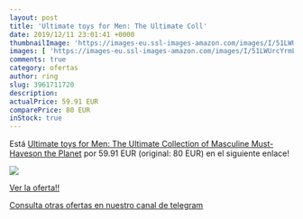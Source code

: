 ```yaml
---
layout: post
title: 'Ultimate toys for Men: The Ultimate Coll'
date: 2019/12/11 23:01:41 +0000
thumbnailImage: 'https://images-eu.ssl-images-amazon.com/images/I/51LWUrcYrmL._SL200_.jpg'
images: [ 'https://images-eu.ssl-images-amazon.com/images/I/51LWUrcYrmL._SL200_.jpg' ]
comments: true
category: ofertas
author: ring
slug: 3961711720
description:
actualPrice: 59.91 EUR
comparePrice: 80 EUR
inStock: true
---
```


Está [Ultimate toys for Men: The Ultimate Collection of Masculine Must-Haveson the Planet](https://www.amazon.com/dp/3961711720/?tag=redken08-20) por 59.91 EUR (original: 80 EUR) en el siguiente enlace!

[![](https://images-eu.ssl-images-amazon.com/images/I/51LWUrcYrmL._SL200_.jpg)](https://www.amazon.com/dp/3961711720/?tag=redken08-20)

[Ver la oferta!!](https://www.amazon.com/dp/3961711720/?tag=redken08-20)

[Consulta otras ofertas en nuestro canal de telegram](https://t.me/s/ofertas25)
